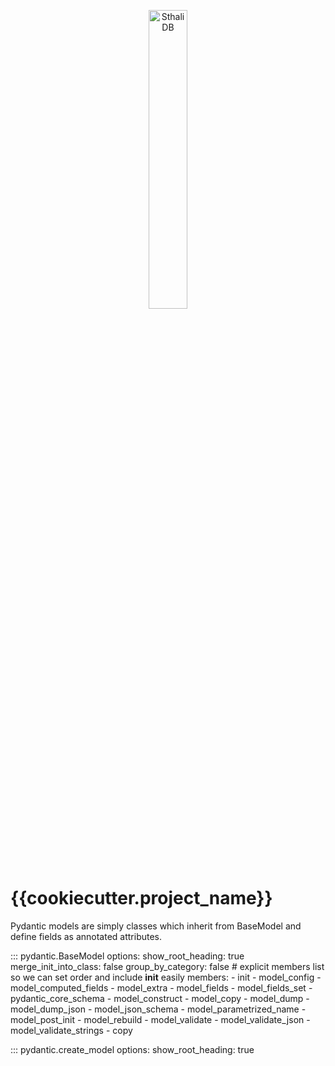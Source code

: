<p align="center">
    <a href="/sthali-db/images/db.svg">
        <img src="/sthali-db/images/db.svg" alt="SthaliDB" height="35%">
    </a>
</p>

# {{cookiecutter.project_name}}

Pydantic models are simply classes which inherit from BaseModel and define fields as annotated attributes.

::: pydantic.BaseModel options: show_root_heading: true merge_init_into_class: false group_by_category: false # explicit members list so we can set order and include __init__ easily members: - init - model_config - model_computed_fields - model_extra - model_fields - model_fields_set - pydantic_core_schema - model_construct - model_copy - model_dump - model_dump_json - model_json_schema - model_parametrized_name - model_post_init - model_rebuild - model_validate - model_validate_json - model_validate_strings - copy

::: pydantic.create_model options: show_root_heading: true
